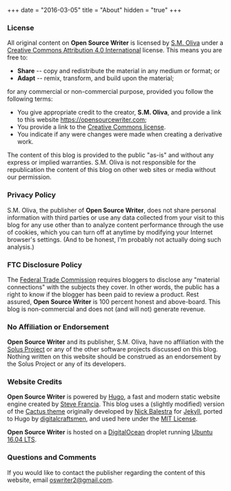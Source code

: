 +++
date = "2016-03-05"
title = "About"
hidden = "true"
+++

### License

All original content on **Open Source Writer** is licensed by [S.M. Oliva](https://skipoliva.com) under a [Creative Commons Attribution 4.0 International](https://creativecommons.org/licenses/by/4.0/) license. This means you are free to:

* **Share** -- copy and redistribute the material in any medium or format; or
* **Adapt** -- remix, transform, and build upon the material;

for any commercial or non-commercial purpose, provided you follow the following terms:

* You give appropriate credit to the creator, **S.M. Oliva**, and provide a link to this website <https://opensourcewriter.com>;
* You provide a link to the [Creative Commons license]((https://creativecommons.org/licenses/by/4.0/)).
* You indicate if any were changes were made when creating a derivative work.

The content of this blog is provided to the public "as-is" and without any express or implied warranties. S.M. Oliva is not responsible for the republication the content of this blog on other web sites or media without our permission.

### Privacy Policy

S.M. Oliva, the publisher of **Open Source Writer**, does not share personal information with third parties or use any data collected from your visit to this blog for any use other than to analyze content performance through the use of cookies, which you can turn off at anytime by modifying your Internet browser's settings. (And to be honest, I'm probably not actually doing such analysis.)

### FTC Disclosure Policy

The [Federal Trade Commission](https://www.ftc.gov/news-events/press-releases/2009/10/ftc-publishes-final-guides-governing-endorsements-testimonials) requires bloggers to disclose any "material connections" with the subjects they cover. In other words, the public has a right to know if the blogger has been paid to review a product. Rest assured, **Open Source Writer** is 100 percent honest and above-board. This blog is non-commercial and does not (and will not) generate revenue.

### No Affiliation or Endorsement

**Open Source Writer** and its publisher, S.M. Oliva, have no affiliation with the [Solus Project](https://solus-project.com) or any of the other software projects discussed on this blog. Nothing written on this website should be construed as an endorsement by the Solus Project or any of its developers.

### Website Credits

**Open Source Writer** is powered by [Hugo](https://gohugo.io/), a fast and modern static website engine created by [Steve Francia](https://github.com/spf13). This blog uses a (slightly modified) version of the [Cactus theme](https://github.com/digitalcraftsman/hugo-cactus-theme) originally developed by [Nick Balestra](https://github.com/nickbalestra/kactus) for [Jekyll](https://jekyllrb.com/), ported to Hugo by [digitalcraftsmen](https://github.com/digitalcraftsman), and used here under the [MIT License](https://github.com/digitalcraftsman/hugo-cactus-theme/blob/dev/LICENSE.md).

**Open Source Writer** is hosted on a [DigitalOcean](https://www.digitalocean.com/) droplet running [Ubuntu 16.04 LTS](http://releases.ubuntu.com/16.04/).

### Questions and Comments

If you would like to contact the publisher regarding the content of this website, email oswriter2@gmail.com.
